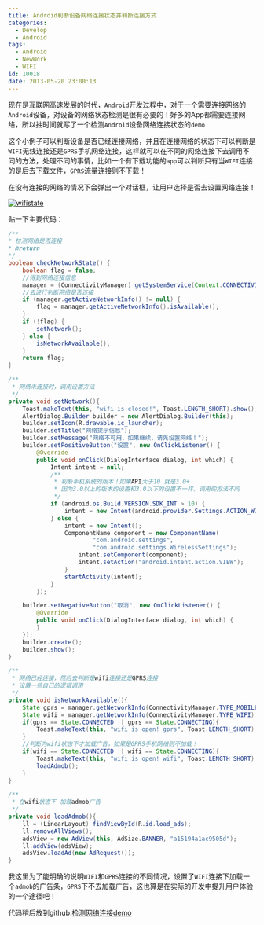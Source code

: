 ```yaml
---
title: Android判断设备网络连接状态并判断连接方式
categories:
  - Develop
  - Android
tags:
  - Android
  - NewWork
  - WIFI
id: 10018
date: 2013-05-20 23:00:13
---
```


现在是互联网高速发展的时代，`Android`开发过程中，对于一个需要连接网络的`Android`设备，对设备的网络状态检测是很有必要的！好多的App都需要连接网络，所以抽时间就写了一个检测`Android`设备网络连接状态的`demo`

这个小例子可以判断设备是否已经连接网络，并且在连接网络的状态下可以判断是`WIFI`无线连接还是`GPRS`手机网络连接，这样就可以在不同的网络连接下去调用不同的方法，处理不同的事情，比如一个有下载功能的`app`可以判断只有当`WIFI`连接的是后去下载文件，`GPRS`流量连接则不下载！

在没有连接的网络的情况下会弹出一个对话框，让用户选择是否去设置网络连接！

[![wifistate](http://lzan13.qiniudn.com/blog/uploads/images/2013/05/wifi-state.png)](http://lzan13.qiniudn.com/blog/uploads/images/2013/05/wifi-state.png)

贴一下主要代码： 
```java
/**
* 检测网络是否连接
* @return
*/
boolean checkNetworkState() {
	boolean flag = false;
	//得到网络连接信息
	manager = (ConnectivityManager) getSystemService(Context.CONNECTIVITY_SERVICE);
	//去进行判断网络是否连接
	if (manager.getActiveNetworkInfo() != null) {
		flag = manager.getActiveNetworkInfo().isAvailable();
	}
	if (!flag) {
		setNetwork();
	} else {
		isNetworkAvailable();
	}
	return flag;
}

/**
 * 网络未连接时，调用设置方法
 */
private void setNetwork(){
	Toast.makeText(this, "wifi is closed!", Toast.LENGTH_SHORT).show();
	AlertDialog.Builder builder = new AlertDialog.Builder(this);
	builder.setIcon(R.drawable.ic_launcher);
	builder.setTitle("网络提示信息");
	builder.setMessage("网络不可用，如果继续，请先设置网络！");
	builder.setPositiveButton("设置", new OnClickListener() {
		@Override
		public void onClick(DialogInterface dialog, int which) {
			Intent intent = null;
			/**
			 * 判断手机系统的版本！如果API大于10 就是3.0+
			 * 因为3.0以上的版本的设置和3.0以下的设置不一样，调用的方法不同
			 */
			if (android.os.Build.VERSION.SDK_INT > 10) {
				intent = new Intent(android.provider.Settings.ACTION_WIFI_SETTINGS);
			} else {
				intent = new Intent();
				ComponentName component = new ComponentName(
						"com.android.settings",
						"com.android.settings.WirelessSettings");
					intent.setComponent(component);
					intent.setAction("android.intent.action.VIEW");
				}
				startActivity(intent);
			}
		});

	builder.setNegativeButton("取消", new OnClickListener() {
		@Override
		public void onClick(DialogInterface dialog, int which) {
		}
	});
	builder.create();
	builder.show();
}

/**
 * 网络已经连接，然后去判断是wifi连接还是GPRS连接
 * 设置一些自己的逻辑调用
 */
private void isNetworkAvailable(){
	State gprs = manager.getNetworkInfo(ConnectivityManager.TYPE_MOBILE).getState();
    State wifi = manager.getNetworkInfo(ConnectivityManager.TYPE_WIFI).getState();
    if(gprs == State.CONNECTED || gprs == State.CONNECTING){
    	Toast.makeText(this, "wifi is open! gprs", Toast.LENGTH_SHORT).show();
    }
    //判断为wifi状态下才加载广告，如果是GPRS手机网络则不加载！
    if(wifi == State.CONNECTED || wifi == State.CONNECTING){
    	Toast.makeText(this, "wifi is open! wifi", Toast.LENGTH_SHORT).show();
    	loadAdmob();
    }
}

/**
 * 在wifi状态下 加载admob广告
 */
private void loadAdmob(){
	ll = (LinearLayout) findViewById(R.id.load_ads);
	ll.removeAllViews();
	adsView = new AdView(this, AdSize.BANNER, "a15194a1ac9505d");
	ll.addView(adsView);
	adsView.loadAd(new AdRequest());
}
```
我这里为了能明确的说明`WIFI`和`GPRS`连接的不同情况，设置了`WIFI`连接下加载一个`admob`的广告条，`GPRS`下不去加载广告，这也算是在实际的开发中提升用户体验的一个途径吧！ 

代码稍后放到github:[检测网络连接demo](https://github.com/lzan13/lzan13_wifi)